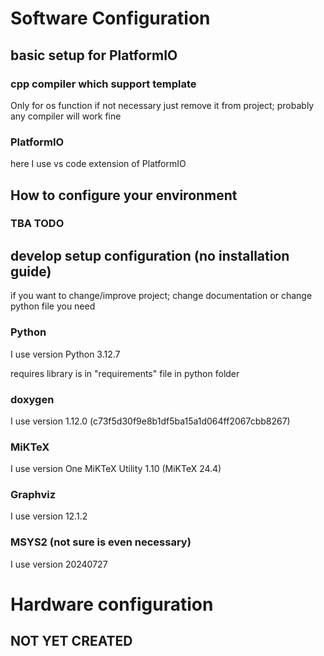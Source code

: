 # Software Configuration 

## basic setup for PlatformIO

### cpp compiler which support template 
Only for os function if not necessary just remove it from project; probably any compiler will work fine 
### PlatformIO 
here I use vs code extension of PlatformIO

## How to configure your environment

### TBA TODO

## develop setup configuration (no installation guide)
if you want to change/improve project; change documentation or change python file you need

### Python
I use version Python 3.12.7

requires library is in "requirements" file in python folder

### doxygen 
I use version 1.12.0 (c73f5d30f9e8b1df5ba15a1d064ff2067cbb8267)
### MiKTeX
I use version One MiKTeX Utility 1.10 (MiKTeX 24.4)
### Graphviz
I use version 12.1.2
### MSYS2 (not sure is even necessary)
I use version 20240727




# Hardware configuration

## NOT YET CREATED